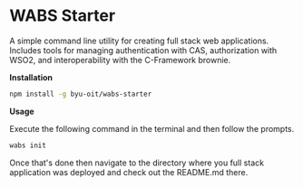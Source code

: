 # WABS Starter

A simple command line utility for creating full stack web applications. Includes tools for managing authentication with CAS, authorization with WSO2, and interoperability with the C-Framework brownie.

**Installation**

```sh
npm install -g byu-oit/wabs-starter
```

**Usage**

Execute the following command in the terminal and then follow the prompts.

```sh
wabs init
```

Once that's done then navigate to the directory where you full stack application was deployed and check out the README.md there.